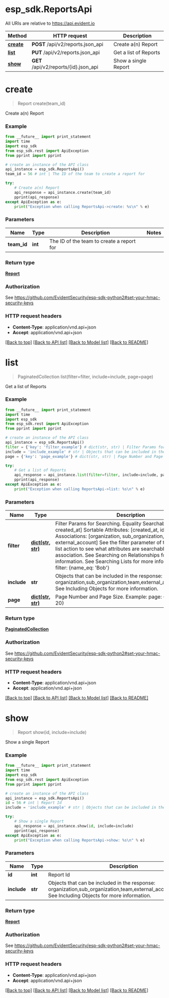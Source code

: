 # esp_sdk.ReportsApi

All URIs are relative to https://api.evident.io

Method | HTTP request | Description
------------- | ------------- | -------------
[**create**](ReportsApi.md#create) | **POST** /api/v2/reports.json_api | Create a(n) Report
[**list**](ReportsApi.md#list) | **PUT** /api/v2/reports.json_api | Get a list of Reports
[**show**](ReportsApi.md#show) | **GET** /api/v2/reports/{id}.json_api | Show a single Report


# **create**
> Report create(team_id)

Create a(n) Report

### Example 
```python
from __future__ import print_statement
import time
import esp_sdk
from esp_sdk.rest import ApiException
from pprint import pprint

# create an instance of the API class
api_instance = esp_sdk.ReportsApi()
team_id = 56 # int | The ID of the team to create a report for

try: 
    # Create a(n) Report
    api_response = api_instance.create(team_id)
    pprint(api_response)
except ApiException as e:
    print("Exception when calling ReportsApi->create: %s\n" % e)
```

### Parameters

Name | Type | Description  | Notes
------------- | ------------- | ------------- | -------------
 **team_id** | **int**| The ID of the team to create a report for | 

### Return type

[**Report**](Report.md)

### Authorization

See https://github.com/EvidentSecurity/esp-sdk-python2#set-your-hmac-security-keys

### HTTP request headers

 - **Content-Type**: application/vnd.api+json
 - **Accept**: application/vnd.api+json

[[Back to top]](#) [[Back to API list]](../README.md#documentation-for-api-endpoints) [[Back to Model list]](../README.md#documentation-for-models) [[Back to README]](../README.md)

# **list**
> PaginatedCollection list(filter=filter, include=include, page=page)

Get a list of Reports

### Example 
```python
from __future__ import print_statement
import time
import esp_sdk
from esp_sdk.rest import ApiException
from pprint import pprint

# create an instance of the API class
api_instance = esp_sdk.ReportsApi()
filter = {'key': 'filter_example'} # dict(str, str) | Filter Params for Searching.  Equality Searchable Attributes: [id, created_at]   Sortable Attributes: [created_at, id] Searchable Associations: [organization, sub_organization, team, external_account] See the filter parameter of the association's list action to see what attributes are searchable on each association. See Searching on Relationships for more information. See Searching Lists for more information. Example: filter: {name_eq: 'Bob'} (optional)
include = 'include_example' # str | Objects that can be included in the response:  organization,sub_organization,team,external_account,alerts,stat  See Including Objects for more information. (optional)
page = {'key': 'page_example'} # dict(str, str) | Page Number and Page Size.  Example: page: {number: 1, size: 20} (optional)

try: 
    # Get a list of Reports
    api_response = api_instance.list(filter=filter, include=include, page=page)
    pprint(api_response)
except ApiException as e:
    print("Exception when calling ReportsApi->list: %s\n" % e)
```

### Parameters

Name | Type | Description  | Notes
------------- | ------------- | ------------- | -------------
 **filter** | [**dict(str, str)**](str.md)| Filter Params for Searching.  Equality Searchable Attributes: [id, created_at]   Sortable Attributes: [created_at, id] Searchable Associations: [organization, sub_organization, team, external_account] See the filter parameter of the association&#39;s list action to see what attributes are searchable on each association. See Searching on Relationships for more information. See Searching Lists for more information. Example: filter: {name_eq: &#39;Bob&#39;} | [optional] 
 **include** | **str**| Objects that can be included in the response:  organization,sub_organization,team,external_account,alerts,stat  See Including Objects for more information. | [optional] 
 **page** | [**dict(str, str)**](str.md)| Page Number and Page Size.  Example: page: {number: 1, size: 20} | [optional] 

### Return type

[**PaginatedCollection**](PaginatedCollection.md)

### Authorization

See https://github.com/EvidentSecurity/esp-sdk-python2#set-your-hmac-security-keys

### HTTP request headers

 - **Content-Type**: application/vnd.api+json
 - **Accept**: application/vnd.api+json

[[Back to top]](#) [[Back to API list]](../README.md#documentation-for-api-endpoints) [[Back to Model list]](../README.md#documentation-for-models) [[Back to README]](../README.md)

# **show**
> Report show(id, include=include)

Show a single Report

### Example 
```python
from __future__ import print_statement
import time
import esp_sdk
from esp_sdk.rest import ApiException
from pprint import pprint

# create an instance of the API class
api_instance = esp_sdk.ReportsApi()
id = 56 # int | Report Id
include = 'include_example' # str | Objects that can be included in the response:  organization,sub_organization,team,external_account,alerts,stat  See Including Objects for more information. (optional)

try: 
    # Show a single Report
    api_response = api_instance.show(id, include=include)
    pprint(api_response)
except ApiException as e:
    print("Exception when calling ReportsApi->show: %s\n" % e)
```

### Parameters

Name | Type | Description  | Notes
------------- | ------------- | ------------- | -------------
 **id** | **int**| Report Id | 
 **include** | **str**| Objects that can be included in the response:  organization,sub_organization,team,external_account,alerts,stat  See Including Objects for more information. | [optional] 

### Return type

[**Report**](Report.md)

### Authorization

See https://github.com/EvidentSecurity/esp-sdk-python2#set-your-hmac-security-keys

### HTTP request headers

 - **Content-Type**: application/vnd.api+json
 - **Accept**: application/vnd.api+json

[[Back to top]](#) [[Back to API list]](../README.md#documentation-for-api-endpoints) [[Back to Model list]](../README.md#documentation-for-models) [[Back to README]](../README.md)


